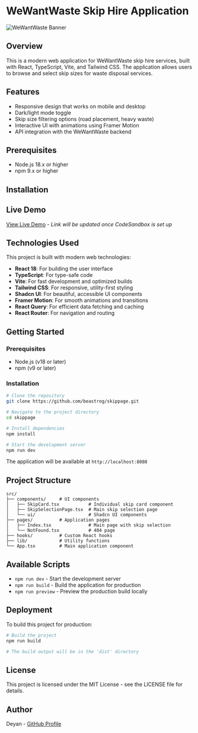 # WeWantWaste Skip Hire Application

![WeWantWaste Banner](https://i2.wp.com/www.bioenergyconsult.com/wp-content/uploads/2021/05/skip-bin-scaled.jpg?ssl=1&w=800)

## Overview
This is a modern web application for WeWantWaste skip hire services, built with React, TypeScript, Vite, and Tailwind CSS. The application allows users to browse and select skip sizes for waste disposal services.

## Features
- Responsive design that works on mobile and desktop
- Dark/light mode toggle
- Skip size filtering options (road placement, heavy waste)
- Interactive UI with animations using Framer Motion
- API integration with the WeWantWaste backend

## Prerequisites
- Node.js 18.x or higher
- npm 9.x or higher

## Installation
## Live Demo

[View Live Demo](https://codesandbox.io/p/github/beastrog/skippage) - *Link will be updated once CodeSandbox is set up*

## Technologies Used

This project is built with modern web technologies:

- **React 18**: For building the user interface
- **TypeScript**: For type-safe code
- **Vite**: For fast development and optimized builds
- **Tailwind CSS**: For responsive, utility-first styling
- **Shadcn UI**: For beautiful, accessible UI components
- **Framer Motion**: For smooth animations and transitions
- **React Query**: For efficient data fetching and caching
- **React Router**: For navigation and routing

## Getting Started

### Prerequisites

- Node.js (v18 or later)
- npm (v9 or later)

### Installation

```bash
# Clone the repository
git clone https://github.com/beastrog/skippage.git

# Navigate to the project directory
cd skippage

# Install dependencies
npm install

# Start the development server
npm run dev
```

The application will be available at `http://localhost:8080`

## Project Structure

```
src/
├── components/     # UI components
│   ├── SkipCard.tsx           # Individual skip card component
│   ├── SkipSelectionPage.tsx  # Main skip selection page
│   └── ui/                    # Shadcn UI components
├── pages/          # Application pages
│   ├── Index.tsx              # Main page with skip selection
│   └── NotFound.tsx           # 404 page
├── hooks/          # Custom React hooks
├── lib/            # Utility functions
└── App.tsx         # Main application component
```

## Available Scripts

- `npm run dev` - Start the development server
- `npm run build` - Build the application for production
- `npm run preview` - Preview the production build locally

## Deployment

To build this project for production:

```bash
# Build the project
npm run build

# The build output will be in the 'dist' directory
```

## License

This project is licensed under the MIT License - see the LICENSE file for details.

## Author

Deyan - [GitHub Profile](https://github.com/beastrog)
